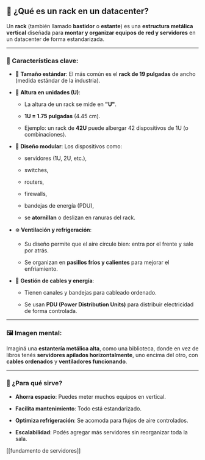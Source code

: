 
## 🧱 ¿Qué es un **rack** en un datacenter?

Un **rack** (también llamado **bastidor** o **estante**) es una **estructura metálica vertical** diseñada para **montar y organizar equipos de red y servidores** en un datacenter de forma estandarizada.

---

### 📏 Características clave:

- 📐 **Tamaño estándar**: El más común es el **rack de 19 pulgadas** de ancho (medida estándar de la industria).
    
- 🔢 **Altura en unidades (U)**:
    
    - La altura de un rack se mide en **"U"**.
        
    - **1U = 1.75 pulgadas** (4.45 cm).
        
    - Ejemplo: un rack de **42U** puede albergar 42 dispositivos de 1U (o combinaciones).
        
- 🧩 **Diseño modular**: Los dispositivos como:
    
    - servidores (1U, 2U, etc.),
        
    - switches,
        
    - routers,
        
    - firewalls,
        
    - bandejas de energía (PDU),
        
    - se **atornillan** o deslizan en ranuras del rack.
        
- ❄️ **Ventilación y refrigeración**:
    
    - Su diseño permite que el aire circule bien: entra por el frente y sale por atrás.
        
    - Se organizan en **pasillos fríos y calientes** para mejorar el enfriamiento.
        
- 🔌 **Gestión de cables y energía**:
    
    - Tienen canales y bandejas para cableado ordenado.
        
    - Se usan **PDU (Power Distribution Units)** para distribuir electricidad de forma controlada.
        

---

### 🖼️ Imagen mental:

Imaginá una **estantería metálica alta**, como una biblioteca, donde en vez de libros tenés **servidores apilados horizontalmente**, uno encima del otro, con **cables ordenados** y **ventiladores funcionando**.

---

### 🧠 ¿Para qué sirve?

- **Ahorra espacio**: Puedes meter muchos equipos en vertical.
    
- **Facilita mantenimiento**: Todo está estandarizado.
    
- **Optimiza refrigeración**: Se acomoda para flujos de aire controlados.
    
- **Escalabilidad**: Podés agregar más servidores sin reorganizar toda la sala.
    

[[fundamento de servidores]]